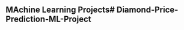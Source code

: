## MAchine Learning Projects#   D i a m o n d - P r i c e - P r e d i c t i o n - M L - P r o j e c t 
